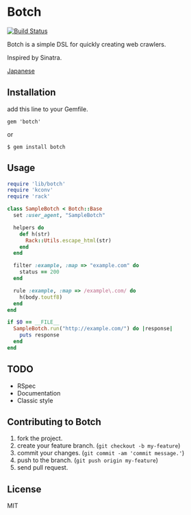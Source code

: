 # Botch

[![Build Status](https://travis-ci.org/namusyaka/botch.png)](https://travis-ci.org/namusyaka/botch)

Botch is a simple DSL for quickly creating web crawlers.

Inspired by Sinatra.

[Japanese](https://gist.github.com/namusyaka/6001467)

## Installation

add this line to your Gemfile.

`gem 'botch'`

or

`$ gem install botch`

## Usage

```ruby
require 'lib/botch'
require 'kconv'
require 'rack'

class SampleBotch < Botch::Base
  set :user_agent, "SampleBotch"

  helpers do
    def h(str)
      Rack::Utils.escape_html(str)
    end
  end

  filter :example, :map => "example.com" do
    status == 200
  end

  rule :example, :map => /example\.com/ do
    h(body.toutf8)
  end
end

if $0 == __FILE__
  SampleBotch.run("http://example.com/") do |response|
    puts response
  end
end
```

## TODO

- RSpec
- Documentation
- Classic style

## Contributing to Botch

1. fork the project.
2. create your feature branch. (`git checkout -b my-feature`)
3. commit your changes. (`git commit -am 'commit message.'`)
4. push to the branch. (`git push origin my-feature`)
5. send pull request.

## License

MIT

